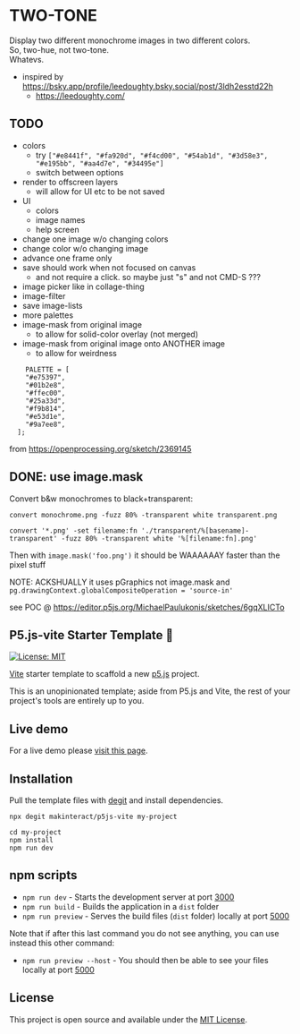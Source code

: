 # TWO-TONE

Display two different monochrome images in two different colors.<br>
So, two-hue, not two-tone.<br>
Whatevs.


- inspired by https://bsky.app/profile/leedoughty.bsky.social/post/3ldh2esstd22h
  - https://leedoughty.com/

## TODO

- colors
  - try `["#e8441f", "#fa920d", "#f4cd00", "#54ab1d", "#3d58e3", "#e195bb", "#aa4d7e", "#34495e"]`
  - switch between options
- render to offscreen layers
  - will allow for UI etc to be not saved
- UI
  - colors
  - image names
  - help screen
- change one image w/o changing colors
- change color w/o changing image
- advance one frame only
- save should work when not focused on canvas
  - and not require a click. so maybe just "s" and not CMD-S ???
- image picker like in collage-thing
- image-filter
- save image-lists
- more palettes
- image-mask from original image 
  - to allow for solid-color overlay (not merged)
- image-mask from original image onto ANOTHER image 
  - to allow for weirdness


```
	PALETTE = [
    "#e75397",
    "#01b2e8",
    "#ffec00",
    "#25a33d",
    "#f9b814",
    "#e53d1e",
    "#9a7ee8",
  ];
```

from https://openprocessing.org/sketch/2369145

## DONE: use image.mask

Convert b&w monochromes to black+transparent:

`convert monochrome.png -fuzz 80% -transparent white transparent.png`

`convert '*.png' -set filename:fn './transparent/%[basename]-transparent' -fuzz 80% -transparent white '%[filename:fn].png'`


Then with `image.mask('foo.png')` it should be WAAAAAAY faster than the pixel stuff

NOTE: ACKSHUALLY it uses pGraphics not image.mask and `pg.drawingContext.globalCompositeOperation = 'source-in'`

see POC @ <https://editor.p5js.org/MichaelPaulukonis/sketches/6gqXLICTo>


## P5.js-vite Starter Template 🚀

[![License: MIT](https://img.shields.io/badge/License-MIT-blue.svg)](https://opensource.org/licenses/MIT)

[Vite](https://vitejs.dev/) starter template to scaffold a new [p5.js](https://p5js.org) project.

This is an unopinionated template; aside from P5.js and Vite, the rest of your project's tools are entirely up to you.

## Live demo

For a live demo please [visit this page](https://p5js-vite-demo.surge.sh).

## Installation

Pull the template files with [degit](https://github.com/Rich-Harris/degit) and install dependencies.

```
npx degit makinteract/p5js-vite my-project

cd my-project
npm install
npm run dev
```

## npm scripts

- `npm run dev` - Starts the development server at port [3000](http://localhost:3000/)
- `npm run build` - Builds the application in a `dist` folder
- `npm run preview` - Serves the build files (`dist` folder) locally at port [5000](http://localhost:3000/)

Note that if after this last command you do not see anything, you can use instead this other command:

- `npm run preview --host` - You should then be able to see your files locally at port [5000](http://localhost:3000/)

## License

This project is open source and available under the [MIT License](LICENSE).
